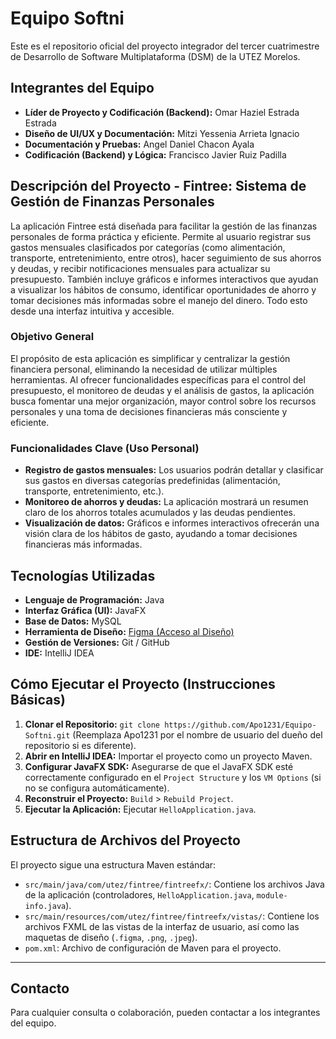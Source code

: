 # Equipo Softni

Este es el repositorio oficial del proyecto integrador del tercer cuatrimestre de Desarrollo de Software Multiplataforma (DSM) de la UTEZ Morelos.

## Integrantes del Equipo

* **Líder de Proyecto y Codificación (Backend):** Omar Haziel Estrada Estrada
* **Diseño de UI/UX y Documentación:** Mitzi Yessenia Arrieta Ignacio
* **Documentación y Pruebas:** Angel Daniel Chacon Ayala
* **Codificación (Backend) y Lógica:** Francisco Javier Ruiz Padilla

## Descripción del Proyecto - Fintree: Sistema de Gestión de Finanzas Personales

La aplicación Fintree está diseñada para facilitar la gestión de las finanzas personales de forma práctica y eficiente. Permite al usuario registrar sus gastos mensuales clasificados por categorías (como alimentación, transporte, entretenimiento, entre otros), hacer seguimiento de sus ahorros y deudas, y recibir notificaciones mensuales para actualizar su presupuesto. También incluye gráficos e informes interactivos que ayudan a visualizar los hábitos de consumo, identificar oportunidades de ahorro y tomar decisiones más informadas sobre el manejo del dinero. Todo esto desde una interfaz intuitiva y accesible.

### Objetivo General
El propósito de esta aplicación es simplificar y centralizar la gestión financiera personal, eliminando la necesidad de utilizar múltiples herramientas. Al ofrecer funcionalidades específicas para el control del presupuesto, el monitoreo de deudas y el análisis de gastos, la aplicación busca fomentar una mejor organización, mayor control sobre los recursos personales y una toma de decisiones financieras más consciente y eficiente.

### Funcionalidades Clave (Uso Personal)
* **Registro de gastos mensuales:** Los usuarios podrán detallar y clasificar sus gastos en diversas categorías predefinidas (alimentación, transporte, entretenimiento, etc.).
* **Monitoreo de ahorros y deudas:** La aplicación mostrará un resumen claro de los ahorros totales acumulados y las deudas pendientes.
* **Visualización de datos:** Gráficos e informes interactivos ofrecerán una visión clara de los hábitos de gasto, ayudando a tomar decisiones financieras más informadas.

## Tecnologías Utilizadas

* **Lenguaje de Programación:** Java
* **Interfaz Gráfica (UI):** JavaFX
* **Base de Datos:** MySQL
* **Herramienta de Diseño:** [Figma (Acceso al Diseño)](https://www.figma.com/design/XdfHf2KCmEsDW2sZTG7Xwf/Sin-t%C3%ADtulo?node-id=0-1&t=C2YdSYDteTOjjF4X-1)
* **Gestión de Versiones:** Git / GitHub
* **IDE:** IntelliJ IDEA

## Cómo Ejecutar el Proyecto (Instrucciones Básicas)

1.  **Clonar el Repositorio:**
    `git clone https://github.com/Apo1231/Equipo-Softni.git` (Reemplaza Apo1231 por el nombre de usuario del dueño del repositorio si es diferente).
2.  **Abrir en IntelliJ IDEA:** Importar el proyecto como un proyecto Maven.
3.  **Configurar JavaFX SDK:** Asegurarse de que el JavaFX SDK esté correctamente configurado en el `Project Structure` y los `VM Options` (si no se configura automáticamente).
4.  **Reconstruir el Proyecto:** `Build` > `Rebuild Project`.
5.  **Ejecutar la Aplicación:** Ejecutar `HelloApplication.java`.

## Estructura de Archivos del Proyecto

El proyecto sigue una estructura Maven estándar:
* `src/main/java/com/utez/fintree/fintreefx/`: Contiene los archivos Java de la aplicación (controladores, `HelloApplication.java`, `module-info.java`).
* `src/main/resources/com/utez/fintree/fintreefx/vistas/`: Contiene los archivos FXML de las vistas de la interfaz de usuario, así como las maquetas de diseño (`.figma`, `.png`, `.jpeg`).
* `pom.xml`: Archivo de configuración de Maven para el proyecto.

---

## Contacto

Para cualquier consulta o colaboración, pueden contactar a los integrantes del equipo.
